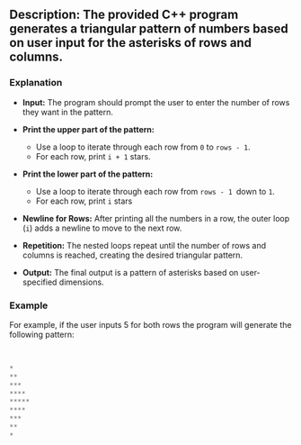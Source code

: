 ## Description: The provided C++ program generates a triangular pattern of numbers based on user input for the asterisks of rows and columns. 

### Explanation

- **Input:** The program should prompt the user to enter the number of rows they want in the pattern.
- **Print the upper part of the pattern:**
    - Use a loop to iterate through each row from `0` to `rows - 1`.
    - For each row, print `i + 1` stars.
- **Print the lower part of the pattern:**
    - Use a loop to iterate through each row from `rows - 1 `down to `1`.
    - For each row, print `i` stars

- **Newline for Rows:** After printing all the numbers in a row, the outer loop (`i`) adds a newline to move to the next row.

- **Repetition:** The nested loops repeat until the number of rows and columns is reached, creating the desired triangular pattern.

- **Output:** The final output is a pattern of asterisks based on user-specified dimensions.

### Example
For example, if the user inputs 5 for both rows the program will generate the following pattern:
<br/>
<br/>
```cpp

*
**
***
****
*****
****
***
**
*

```
